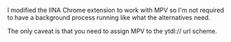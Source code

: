 I modified the IINA Chrome extension to work with MPV so I'm not required to have a background process running like what the alternatives need.

The only caveat is that you need to assign MPV to the ytdl:// url scheme.